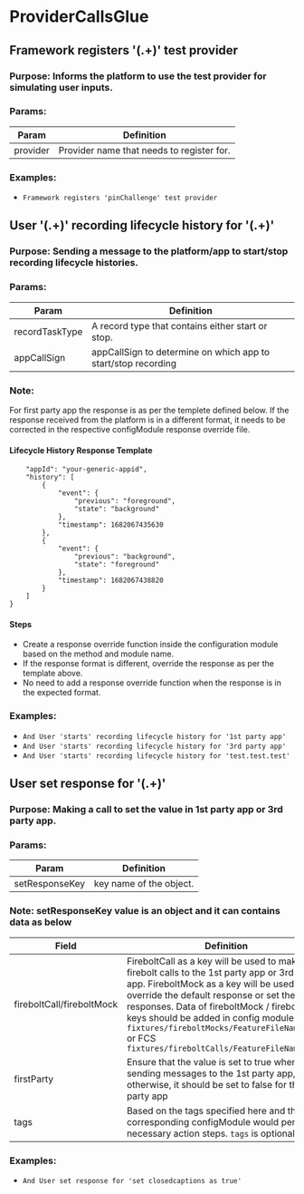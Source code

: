 # ProviderCallsGlue

## Framework registers '(.+)' test provider

### Purpose: Informs the platform to use the test provider for simulating user inputs.

### Params:
| Param | Definition |
| --- | --- |
| provider | Provider name that needs to register for. |

### Examples:
* `Framework registers 'pinChallenge' test provider`

## User '(.+)' recording lifecycle history for '(.+)'

### Purpose: Sending a message to the platform/app to start/stop recording lifecycle histories.

### Params:
| Param | Definition |
| --- | --- |
| recordTaskType | A record type that contains either start or stop. |
| appCallSign | appCallSign to determine on which app to start/stop recording |

### Note: 

For first party app the response is as per the templete defined below. If the response received from the platform is in a different format, it needs to be corrected in the respective configModule response override file.

#### Lifecycle History Response Template
```{
    "appId": "your-generic-appid",
    "history": [
        {
            "event": {
                "previous": "foreground",
                "state": "background"
            },
            "timestamp": 1682067435630
        },
        {
            "event": {
                "previous": "background",
                "state": "foreground"
            },
            "timestamp": 1682067438820
        }
    ]
}  
```
#### Steps
 - Create a response override function inside the configuration module based on the method and module name.
 - If the response format is different, override the response as per the template above.
 - No need to add a response override function when the response is in the expected format.

### Examples:
* `And User 'starts' recording lifecycle history for '1st party app'`
* `And User 'starts' recording lifecycle history for '3rd party app'`
* `And User 'starts' recording lifecycle history for 'test.test.test'`

## User set response for '(.+)'

### Purpose: Making a call to set the value in 1st party app or 3rd party app.

### Params:
| Param | Definition |
| --- | --- |
| setResponseKey | key name of the object. |

### Note: setResponseKey value is an object and it can contains data as below
| Field | Definition |
| --- | --- |
| fireboltCall/fireboltMock | FireboltCall as a key will be used to make firebolt calls to the 1st party app or 3rd party app. FireboltMock as a key will be used to override the default response or set the responses. Data of fireboltMock / fireboltCall keys should be added in config module `fixtures/fireboltMocks/FeatureFileName.json` or FCS `fixtures/fireboltCalls/FeatureFileName.json` |
| firstParty | Ensure that the value is set to true when sending messages to the 1st party app, otherwise, it should be set to false for third party app |
| tags | Based on the tags specified here and the cli , corresponding configModule would perform necessary action steps. `tags` is optional field. |

### Examples:
* `And User set response for 'set closedcaptions as true'`